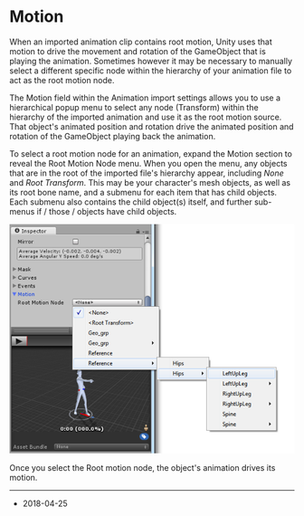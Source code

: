 # Motion

When an imported animation clip contains root motion, Unity uses that motion to drive the movement and rotation of the GameObject that is playing the animation. Sometimes however it may be necessary to manually select a different specific node within the hierarchy of your animation file to act as the root motion node.

The Motion field within the Animation import settings allows you to use a hierarchical popup menu to select any node (Transform) within the hierarchy of the imported animation and use it as the root motion source. That object's animated position and rotation drive the animated position and rotation of the GameObject playing back the animation.

To select a root motion node for an animation, expand the Motion section to reveal the Root Motion Node menu. When you open the menu, any objects that are in the root of the imported file's hierarchy appear, including *None* and *Root Transform*. This may be your character's mesh objects, as well as its root bone name, and a submenu for each item that has child objects. Each submenu also contains the child object(s) itself, and further sub-menus if / those / objects have child objects.

![Traversing the hierarchy of objects to select a root motion node](../uploads/Main/AnimationInspectorRootNodeSelectionMenu.png) 

Once you select the Root motion node, the object's animation drives its motion.


---

* <span class="page-edit"> 2018-04-25  <!-- include IncludeTextAmendPageSomeEdit --></span>
